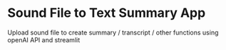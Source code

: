 # Sound File to Text Summary App

Upload sound file to create summary / transcript / other functions using openAI API and streamlit
